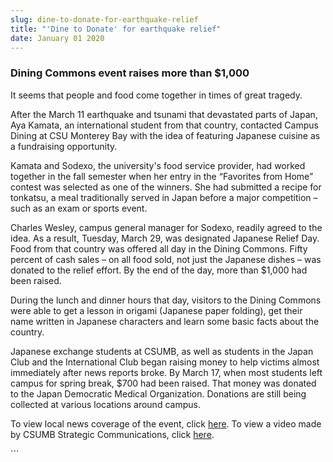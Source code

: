```yaml
---
slug: dine-to-donate-for-earthquake-relief
title: "'Dine to Donate' for earthquake relief"
date: January 01 2020
---
```


 
<h3>Dining Commons event raises more than $1,000</h3>
<p>It seems that people and food come together in times of great tragedy.</p>
<p>
  After the March 11 earthquake and tsunami that devastated parts of Japan, Aya
  Kamata, an international student from that country, contacted Campus Dining at
  CSU Monterey Bay with the idea of featuring Japanese cuisine as a fundraising
  opportunity.
</p>
<p>
  Kamata and Sodexo, the university's food service provider, had worked together
  in the fall semester when her entry in the “Favorites from Home” contest was
  selected as one of the winners. She had submitted a recipe for tonkatsu, a
  meal traditionally served in Japan before a major competition – such as an
  exam or sports event.
</p>
<p>
  Charles Wesley, campus general manager for Sodexo, readily agreed to the idea.
  As a result, Tuesday, March 29, was designated Japanese Relief Day. Food from
  that country was offered all day in the Dining Commons. Fifty percent of cash
  sales – on all food sold, not just the Japanese dishes – was donated to the
  relief effort. By the end of the day, more than $1,000 had been raised.
</p>
<p>
  During the lunch and dinner hours that day, visitors to the Dining Commons
  were able to get a lesson in origami (Japanese paper folding), get their name
  written in Japanese characters and learn some basic facts about the country.
</p>
<p>
  Japanese exchange students at CSUMB, as well as students in the Japan Club and
  the International Club began raising money to help victims almost immediately
  after news reports broke. By March 17, when most students left campus for
  spring break, $700 had been raised. That money was donated to the Japan
  Democratic Medical Organization. Donations are still being collected at
  various locations around campus.
</p>
<p>
  To view local news coverage of the event, click
  <a href="https://www.flickr.com/photos/csumbdiningserv/5572360917/">here</a>.
  To view a video made by CSUMB Strategic Communications, click
  <a href="https://www.youtube.com/watch?v=GvBxchvVoJU">here</a>.
</p>
```
